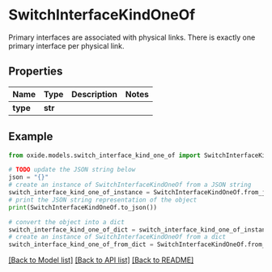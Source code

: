 # SwitchInterfaceKindOneOf

Primary interfaces are associated with physical links. There is exactly one primary interface per physical link.

## Properties

Name | Type | Description | Notes
------------ | ------------- | ------------- | -------------
**type** | **str** |  | 

## Example

```python
from oxide.models.switch_interface_kind_one_of import SwitchInterfaceKindOneOf

# TODO update the JSON string below
json = "{}"
# create an instance of SwitchInterfaceKindOneOf from a JSON string
switch_interface_kind_one_of_instance = SwitchInterfaceKindOneOf.from_json(json)
# print the JSON string representation of the object
print(SwitchInterfaceKindOneOf.to_json())

# convert the object into a dict
switch_interface_kind_one_of_dict = switch_interface_kind_one_of_instance.to_dict()
# create an instance of SwitchInterfaceKindOneOf from a dict
switch_interface_kind_one_of_from_dict = SwitchInterfaceKindOneOf.from_dict(switch_interface_kind_one_of_dict)
```
[[Back to Model list]](../README.md#documentation-for-models) [[Back to API list]](../README.md#documentation-for-api-endpoints) [[Back to README]](../README.md)


